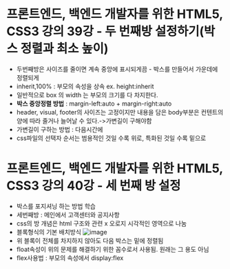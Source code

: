 # 프론트엔드, 백엔드 개발자를 위한 HTML5, CSS3 강의 39강 - 두 번째방 설정하기(박스 정렬과 최소 높이)
* 두번째방은 사이즈를 줄이면 계속 중앙에 표시되게끔 - 박스를 만들어서 가운데에 정렬되게
* inherit,100% : 부모의 속성을 상속  ex. height:inherit
* 일반적으로  box 의 width 는 부모의 크기를 다 차지한다.
* **박스 중앙정렬 방법** : margin-left:auto + margin-right:auto
* header, visual, footer의 사이즈는 고정이지만 내용을 담은 body부분은 컨텐트의 양에 따라 줄거나 늘어날 수 있다.->가변길이 구해야함
* 가변길이 구하는 방법 : 다음시간에
* css파일의 선택자 순서는 범용적인 것일 수록 위로, 특화된 것일 수록 밑으로

# 프론트엔드, 백엔드 개발자를 위한 HTML5, CSS3 강의 40강 - 세 번째 방 설정
* 박스를 포지셔닝 하는 방법 학습
* 세번째방 : 메인에서 고객센터와 공지사항
* css의 방 개념은 html 구조와 관련 x 오로지 시각적인 영역으로 나눔
* 블록형식의 기본 배치방식
![image](https://user-images.githubusercontent.com/40667871/236607828-33c8a3e5-7a2d-4bf5-a500-bbef460ba906.png)
* 위 블록이 전체를 차지하지 않아도 다음 박스는 밑에 정렬됨
* float속성이 위의 문제를 해결하기 위한 꼼수로서 사용됨. 원래는 그 용도 아님
* flex사용법 :  부모의 속성에서 display:flex

# 
